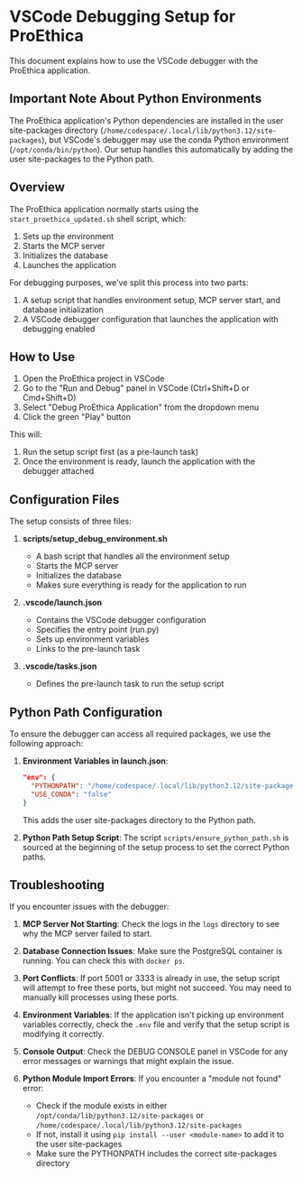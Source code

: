 # VSCode Debugging Setup for ProEthica

This document explains how to use the VSCode debugger with the ProEthica application.

## Important Note About Python Environments

The ProEthica application's Python dependencies are installed in the user site-packages directory (`/home/codespace/.local/lib/python3.12/site-packages`), but VSCode's debugger may use the conda Python environment (`/opt/conda/bin/python`). Our setup handles this automatically by adding the user site-packages to the Python path.

## Overview

The ProEthica application normally starts using the `start_proethica_updated.sh` shell script, which:
1. Sets up the environment
2. Starts the MCP server
3. Initializes the database
4. Launches the application

For debugging purposes, we've split this process into two parts:
1. A setup script that handles environment setup, MCP server start, and database initialization
2. A VSCode debugger configuration that launches the application with debugging enabled

## How to Use

1. Open the ProEthica project in VSCode
2. Go to the "Run and Debug" panel in VSCode (Ctrl+Shift+D or Cmd+Shift+D)
3. Select "Debug ProEthica Application" from the dropdown menu
4. Click the green "Play" button

This will:
1. Run the setup script first (as a pre-launch task)
2. Once the environment is ready, launch the application with the debugger attached

## Configuration Files

The setup consists of three files:

1. **scripts/setup_debug_environment.sh**
   - A bash script that handles all the environment setup
   - Starts the MCP server
   - Initializes the database
   - Makes sure everything is ready for the application to run

2. **.vscode/launch.json**
   - Contains the VSCode debugger configuration
   - Specifies the entry point (run.py)
   - Sets up environment variables
   - Links to the pre-launch task

3. **.vscode/tasks.json**
   - Defines the pre-launch task to run the setup script

## Python Path Configuration

To ensure the debugger can access all required packages, we use the following approach:

1. **Environment Variables in launch.json**:
   ```json
   "env": {
     "PYTHONPATH": "/home/codespace/.local/lib/python3.12/site-packages:${PYTHONPATH}",
     "USE_CONDA": "false"
   }
   ```
   This adds the user site-packages directory to the Python path.

2. **Python Path Setup Script**:
   The script `scripts/ensure_python_path.sh` is sourced at the beginning of the setup process to set the correct Python paths.

## Troubleshooting

If you encounter issues with the debugger:

1. **MCP Server Not Starting**: Check the logs in the `logs` directory to see why the MCP server failed to start.

2. **Database Connection Issues**: Make sure the PostgreSQL container is running. You can check this with `docker ps`.

3. **Port Conflicts**: If port 5001 or 3333 is already in use, the setup script will attempt to free these ports, but might not succeed. You may need to manually kill processes using these ports.

4. **Environment Variables**: If the application isn't picking up environment variables correctly, check the `.env` file and verify that the setup script is modifying it correctly.

5. **Console Output**: Check the DEBUG CONSOLE panel in VSCode for any error messages or warnings that might explain the issue.

6. **Python Module Import Errors**: If you encounter a "module not found" error:
   - Check if the module exists in either `/opt/conda/lib/python3.12/site-packages` or `/home/codespace/.local/lib/python3.12/site-packages`
   - If not, install it using `pip install --user <module-name>` to add it to the user site-packages
   - Make sure the PYTHONPATH includes the correct site-packages directory
